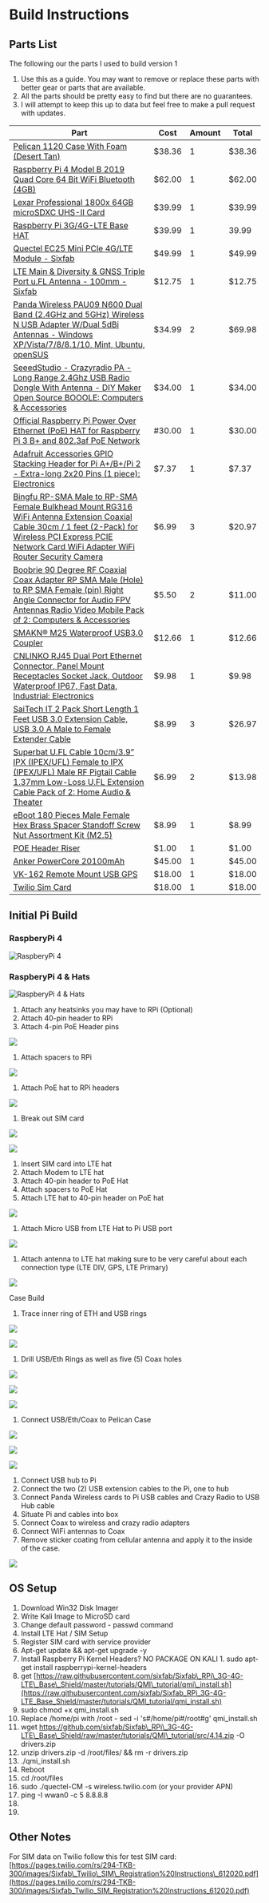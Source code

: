 
# Build Instructions

## Parts List

The following our the parts I used to build version 1
1. Use this as a guide. You may want to remove or replace these parts with better gear or parts that are available. 
2. All the parts should be pretty easy to find but there are no guarantees.
3. I will attempt to keep this up to data but feel free to make a pull request with updates. 


| Part               | Cost  | Amount | Total |
|--------------------|-------|--------|-------|
|[Pelican 1120 Case With Foam (Desert Tan)](https://www.amazon.com/gp/product/B0014D47RY/ref=ppx_yo_dt_b_asin_title_o05_s00?ie=UTF8&psc=1)|$38.36|1|$38.36 |
|[Raspberry Pi 4 Model B 2019 Quad Core 64 Bit WiFi Bluetooth (4GB)](https://www.amazon.com/gp/product/B07TC2BK1X/ref=ppx_yo_dt_b_asin_title_o04_s00?ie=UTF8&psc=1)|$62.00|1|$62.00|
|[Lexar Professional 1800x 64GB microSDXC UHS-II Card](https://www.amazon.com/gp/product/B07QM348D9/ref=ppx_yo_dt_b_asin_title_o05_s00?ie=UTF8&psc=1)|$39.99|1|$39.99|
|[Raspberry Pi 3G/4G-LTE Base HAT](https://sixfab.com/product/raspberry-pi-base-hat-3g-4g-lte-minipcie-cards/)|$39.99|1|39.99|
|[Quectel EC25 Mini PCle 4G/LTE Module - Sixfab](https://sixfab.com/product/quectel-ec25-mini-pcle-4glte-module/)|$49.99|1|$49.99|
|[LTE Main & Diversity & GNSS Triple Port u.FL Antenna - 100mm - Sixfab](https://sixfab.com/product/lte-main-diversity-gnss-triple-port-u-fl-antenna-100mm/)|$12.75|1|$12.75|
|[Panda Wireless PAU09 N600 Dual Band (2.4GHz and 5GHz) Wireless N USB Adapter W/Dual 5dBi Antennas - Windows XP/Vista/7/8/8.1/10, Mint, Ubuntu, openSUS](https://www.amazon.com/gp/product/B01LY35HGO/ref=ppx_yo_dt_b_asin_title_o09_s00?ie=UTF8&psc=1)|$34.99|2|$69.98|
|[SeeedStudio - Crazyradio PA - Long Range 2.4Ghz USB Radio Dongle With Antenna - DIY Maker Open Source BOOOLE: Computers & Accessories](https://www.amazon.com/SeeedStudio-Crazyradio-2-4Ghz-Dongle-Antenna/dp/B00VYA3A2U)|$34.00|1|$34.00|
|[Official Raspberry Pi Power Over Ethernet (PoE) HAT for Raspberry Pi 3 B+ and 802.3af PoE Network](https://www.amazon.com/gp/product/B07GR9XQJH/ref=ppx_yo_dt_b_asin_title_o05_s00?ie=UTF8&psc=1)| #30.00|1|$30.00|
| [Adafruit Accessories GPIO Stacking Header for Pi A+/B+/Pi 2 - Extra-long 2x20 Pins (1 piece): Electronics](https://www.amazon.com/gp/product/B00TW0W9HQ/ref=ppx_yo_dt_b_asin_title_o08_s00?ie=UTF8&psc=1)|$7.37|1|$7.37|
| [Bingfu RP-SMA Male to RP-SMA Female Bulkhead Mount RG316 WiFi Antenna Extension Coaxial Cable 30cm / 1 feet (2-Pack) for Wireless PCI Express PCIE Network Card WiFi Adapter WiFi Router Security Camera](https://www.amazon.com/gp/product/B07MT3VZXZ/ref=ppx_yo_dt_b_asin_title_o02_s00?ie=UTF8&psc=1)|$6.99|3|$20.97|
|[Boobrie 90 Degree RF Coaxial Coax Adapter RP SMA Male (Hole) to RP SMA Female (pin) Right Angle Connector for Audio FPV Antennas Radio Video Mobile Pack of 2: Computers & Accessories](https://www.amazon.com/gp/product/B07DC2374L/ref=ppx_yo_dt_b_asin_title_o04_s00?ie=UTF8&psc=1)|$5.50|2|$11.00|
|[SMAKN® M25 Waterproof USB3.0 Coupler](https://www.amazon.com/gp/product/B01JYLH2PG/ref=ppx_yo_dt_b_asin_title_o02_s03?ie=UTF8&psc=1)|$12.66|1|$12.66|
|[CNLINKO RJ45 Dual Port Ethernet Connector, Panel Mount Receptacles Socket Jack, Outdoor Waterproof IP67, Fast Data, Industrial: Electronics](https://www.amazon.com/gp/product/B073RZHPKS/ref=ppx_yo_dt_b_asin_title_o03_s02?ie=UTF8&psc=1)|$9.98|1|$9.98|
|[SaiTech IT 2 Pack Short Length 1 Feet USB 3.0 Extension Cable, USB 3.0 A Male to Female Extender Cable](https://www.amazon.com/gp/product/B077MFLH7W/ref=ppx_yo_dt_b_asin_title_o03_s00?ie=UTF8&psc=1)|$8.99|3|$26.97|
|[Superbat U.FL Cable 10cm/3.9” IPX (IPEX/UFL) Female to IPX (IPEX/UFL) Male RF Pigtail Cable 1.37mm Low-Loss U.FL Extension Cable Pack of 2: Home Audio & Theater](https://www.amazon.com/gp/product/B07PBDQ375/ref=ppx_yo_dt_b_asin_title_o09_s00?ie=UTF8&psc=1)| $6.99|2|$13.98|
|[eBoot 180 Pieces Male Female Hex Brass Spacer Standoff Screw Nut Assortment Kit (M2.5)](https://www.amazon.com/gp/product/B06XXV8RTR/ref=ppx_yo_dt_b_asin_title_o03_s01?ie=UTF8&psc=1)| $8.99|1|$8.99| 
|[POE Header Riser](https://www.digikey.com/product-detail/en/SSQ-102-01-G-D/SAM1179-02-ND/1110568?utm_medium=email&utm_source=oce&utm_campaign=2936_OCE19RT&utm_content=productdetail_US&utm_cid=1053109&so=61361008&mkt_tok=eyJpIjoiWkdRNU1qazJPV05sWXpOaiIsInQiOiJwZTg3ZEI2XC9qQ09lWmx3ZGpEUGFBVHlVOVNZNDd2bWtaUmg0NWlXeWdydkNQa3VwTUZzaUNpVFFwUzFmZTZycnk3dlJuaUJQVXRrZEQ1dWZVcmVXV21hMTBDY0hpYlVTZ3EwZFwvUHFlY0ZHMXc2aEZcL2ozdURYMTVnZGtVaVJiZiJ9)| $1.00|1|$1.00|
|[Anker PowerCore 20100mAh](https://www.amazon.com/Portable-Charger-Anker-PowerCore-20100mAh/dp/B00X5RV14Y/ref=sr_1_4?dchild=1&keywords=anker+20000+mah&qid=1597425332&s=electronics&sr=1-4)| $45.00|1|$45.00|
|[VK-162 Remote Mount USB GPS](https://www.amazon.com/Stratux-Vk-162-Remote-Mount-USB/dp/B01EROIUEW/ref=sr_1_6?dchild=1&keywords=gps+usb&qid=1597425806&s=electronics&sr=1-6#customerReviews)| $18.00|1|$18.00|
|[Twilio Sim Card](https://www.twilio.com/docs/iot/wireless/how-to-order-and-register-your-first-sim)| $18.00|1|$18.00|


## Initial Pi Build

### RaspberyPi 4
![RaspberyPi 4](../img/build1.png)

### RaspberyPi 4 & Hats
![RaspberyPi 4 & Hats](../img/build2.png)

1. Attach any heatsinks you may have to RPi (Optional)
2. Attach 40-pin header to RPi
3. Attach 4-pin PoE Header pins

![](../img/build3.png)

1. Attach spacers to RPi

![](../img/build4.png)

1. Attach PoE hat to RPi headers

![](../img/build5.png)

1. Break out SIM card

![](../img/build6.png)

![](../img/build7.png)

1. Insert SIM card into LTE hat
2. Attach Modem to LTE hat
3. Attach 40-pin header to PoE Hat
4. Attach spacers to PoE Hat
5. Attach LTE hat to 40-pin header on PoE hat

![](../img/build8.png)

1. Attach Micro USB from LTE Hat to Pi USB port

![](../img/build9.png)

1. Attach antenna to LTE hat making sure to be very careful about each connection type (LTE DIV, GPS, LTE Primary)

![](../img/build10.ping)

Case Build

1. Trace inner ring of ETH and USB rings

![](../img/build11.png)

![](../img/build12.png)

1. Drill USB/Eth Rings as well as five (5) Coax holes

![](../img/build13.png)

![](../img/build14.png)

![](../img/build15.png)

1. Connect USB/Eth/Coax to Pelican Case

![](../img/build16.png)

![](../img/build17.png)

![](../img/build18.png)

1. Connect USB hub to Pi
2. Connect the two (2) USB extension cables to the Pi, one to hub
3. Connect Panda Wireless cards to Pi USB cables and Crazy Radio to USB Hub cable
4. Situate Pi and cables into box
5. Connect Coax to wireless and crazy radio adapters
6. Connect WiFi antennas to Coax
7. Remove sticker coating from cellular antenna and apply it to the inside of the case.

![](../img/build19.png)

## OS Setup

1. Download Win32 Disk Imager
2. Write Kali Image to MicroSD card
3. Change default password - passwd command
4. Install LTE Hat / SIM Setup
  1. Register SIM card with service provider
  2. Apt-get update &amp;&amp; apt-get upgrade -y
  3. Install Raspberry Pi Kernel Headers? NO PACKAGE ON KALI
    1. sudo apt-get install raspberrypi-kernel-headers
  4. get [https://raw.githubusercontent.com/sixfab/Sixfab\_RPi\_3G-4G-LTE\_Base\_Shield/master/tutorials/QMI\_tutorial/qmi\_install.sh](https://raw.githubusercontent.com/sixfab/Sixfab_RPi_3G-4G-LTE_Base_Shield/master/tutorials/QMI_tutorial/qmi_install.sh)
  5. sudo chmod +x qmi\_install.sh
  6. Replace /home/pi with /root - sed -i &#39;s#/home/pi#/root#g&#39; qmi\_install.sh
  7. wget https://github.com/sixfab/Sixfab\_RPi\_3G-4G-LTE\_Base\_Shield/raw/master/tutorials/QMI\_tutorial/src/4.14.zip -O drivers.zip
  8. unzip drivers.zip -d /root/files/ &amp;&amp; rm -r drivers.zip
  9. ./qmi\_install.sh
  10. Reboot
  11. cd /root/files
  12. sudo ./quectel-CM -s wireless.twilio.com (or your provider APN)
  13. ping -I wwan0 -c 5 8.8.8.8
5.
6.

## Other Notes

For SIM data on Twilio follow this for test SIM card: [https://pages.twilio.com/rs/294-TKB-300/images/Sixfab\_Twilio\_SIM\_Registration%20Instructions\_612020.pdf](https://pages.twilio.com/rs/294-TKB-300/images/Sixfab_Twilio_SIM_Registration%20Instructions_612020.pdf)